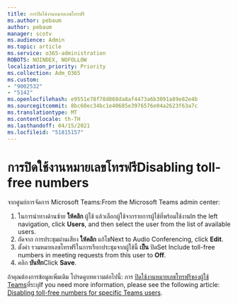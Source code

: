 ```yaml
---
title: การปิดใช้งานหมายเลขโทรฟรี
ms.author: pebaum
author: pebaum
manager: scotv
ms.audience: Admin
ms.topic: article
ms.service: o365-administration
ROBOTS: NOINDEX, NOFOLLOW
localization_priority: Priority
ms.collection: Adm_O365
ms.custom:
- "9002532"
- "5142"
ms.openlocfilehash: e9551e78f78d868da8af4473a6b3091a89e82e4b
ms.sourcegitcommit: 8bc60ec34bc1e40685e3976576e04a2623f63a7c
ms.translationtype: MT
ms.contentlocale: th-TH
ms.lasthandoff: 04/15/2021
ms.locfileid: "51815157"
---
```

# <a name="disabling-toll-free-numbers"></a><span data-ttu-id="e4710-102">การปิดใช้งานหมายเลขโทรฟรี</span><span class="sxs-lookup"><span data-stu-id="e4710-102">Disabling toll-free numbers</span></span>

<span data-ttu-id="e4710-103">จากศูนย์การจัดการ Microsoft Teams:</span><span class="sxs-lookup"><span data-stu-id="e4710-103">From the Microsoft Teams admin center:</span></span>

1. <span data-ttu-id="e4710-104">ในการนําทางด้านซ้าย **ให้คลิก** ผู้ใช้ แล้วเลือกผู้ใช้จากรายการผู้ใช้ที่พร้อมใช้งาน</span><span class="sxs-lookup"><span data-stu-id="e4710-104">In the left navigation, click **Users**, and then select the user from the list of available users.</span></span>
2. <span data-ttu-id="e4710-105">ถัดจาก การประชุมผ่านเสียง **ให้คลิก** แก้ไข</span><span class="sxs-lookup"><span data-stu-id="e4710-105">Next to Audio Conferencing, click **Edit**.</span></span>
3. <span data-ttu-id="e4710-106">ตั้งค่า รวมหมายเลขโทรฟรีในการเรียกประชุมจากผู้ใช้นี้ **เป็น** ปิด</span><span class="sxs-lookup"><span data-stu-id="e4710-106">Set Include toll-free numbers in meeting requests from this user to **Off**.</span></span>
4. <span data-ttu-id="e4710-107">คลิก **บันทึก**</span><span class="sxs-lookup"><span data-stu-id="e4710-107">Click **Save**.</span></span>

<span data-ttu-id="e4710-108">ถ้าคุณต้องการข้อมูลเพิ่มเติม โปรดดูบทความต่อไปนี้: การ [ปิดใช้งานหมายเลขโทรฟรีของผู้ใช้ Teams](https://docs.microsoft.com/microsoftteams/disabling-toll-free-numbers-for-specific-teams-users)ที่ระบุ</span><span class="sxs-lookup"><span data-stu-id="e4710-108">If you need more information, please see the following article: [Disabling toll-free numbers for specific Teams users](https://docs.microsoft.com/microsoftteams/disabling-toll-free-numbers-for-specific-teams-users).</span></span>
